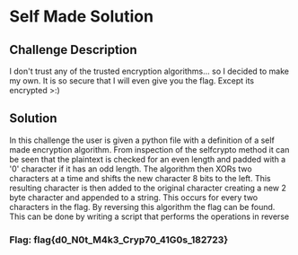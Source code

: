 # Self Made Solution

## Challenge Description

I don't trust any of the trusted encryption algorithms... so I decided to make my own. It is so secure that I will even give you the flag. Except its encrypted >:)

## Solution

In this challenge the user is given a python file with a definition of a self made encryption algorithm. From inspection of the selfcrypto method it can be seen that the plaintext is checked for an even length and padded with a '0' character if it has an odd length. The algorithm then XORs two characters at a time and shifts the new character 8 bits to the left. This resulting character is then added to the original character creating a new 2 byte character and appended to a string. This occurs for every two characters in the flag. By reversing this algorithm the flag can be found. This can be done by writing a script that performs the operations in reverse 

### Flag: flag{d0_N0t_M4k3_Cryp70_41G0s_182723}
